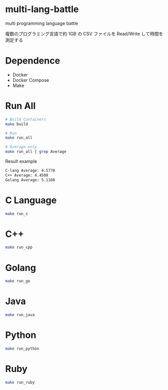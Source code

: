 # multi-lang-battle

multi programming language battle

複数のプログラミング言語で約 1GB の CSV ファイルを Read/Write して時間を測定する

# Dependence

- Docker
- Docker Compose
- Make

# Run All

```bash
# Build Containers
make build

# Run
make run_all

# Average only
make run_all | grep Average
```

Result example

```bash
C-lang Average: 4.5778
C++ Average: 4.4509
Golang Average: 5.1160
```

# C Language

```bash
make run_c
```

# C++

```bash
make run_cpp
```

# Golang

```bash
make run_go
```

# Java

```bash
make run_java
```

# Python

```bash
make run_python
```

# Ruby

```bash
make run_ruby
```

